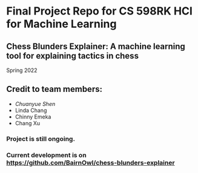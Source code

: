 # Final Project Repo for CS 598RK HCI for Machine Learning
## Chess Blunders Explainer: A machine learning tool for explaining tactics in chess
Spring 2022

## Credit to team members:
- _Chuanyue Shen_
- Linda Chang
- Chinny Emeka
- Chang Xu

### Project is still ongoing. 
### Current development is on https://github.com/BairnOwl/chess-blunders-explainer
